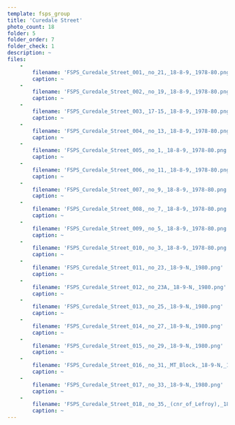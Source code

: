 ```yaml
---
template: fsps_group
title: 'Curedale Street'
photo_count: 18
folder: 5
folder_order: 7
folder_check: 1
description: ~
files:
    -
        filename: 'FSPS_Curedale_Street_001,_no_21,_18-8-9,_1978-80.png'
        caption: ~
    -
        filename: 'FSPS_Curedale_Street_002,_no_19,_18-8-9,_1978-80.png'
        caption: ~
    -
        filename: 'FSPS_Curedale_Street_003,_17-15,_18-8-9,_1978-80.png'
        caption: ~
    -
        filename: 'FSPS_Curedale_Street_004,_no_13,_18-8-9,_1978-80.png'
        caption: ~
    -
        filename: 'FSPS_Curedale_Street_005,_no_1,_18-8-9,_1978-80.png'
        caption: ~
    -
        filename: 'FSPS_Curedale_Street_006,_no_11,_18-8-9,_1978-80.png'
        caption: ~
    -
        filename: 'FSPS_Curedale_Street_007,_no_9,_18-8-9,_1978-80.png'
        caption: ~
    -
        filename: 'FSPS_Curedale_Street_008,_no_7,_18-8-9,_1978-80.png'
        caption: ~
    -
        filename: 'FSPS_Curedale_Street_009,_no_5,_18-8-9,_1978-80.png'
        caption: ~
    -
        filename: 'FSPS_Curedale_Street_010,_no_3,_18-8-9,_1978-80.png'
        caption: ~
    -
        filename: 'FSPS_Curedale_Street_011,_no_23,_18-9-N,_1980.png'
        caption: ~
    -
        filename: 'FSPS_Curedale_Street_012,_no_23A,_18-9-N,_1980.png'
        caption: ~
    -
        filename: 'FSPS_Curedale_Street_013,_no_25,_18-9-N,_1980.png'
        caption: ~
    -
        filename: 'FSPS_Curedale_Street_014,_no_27,_18-9-N,_1980.png'
        caption: ~
    -
        filename: 'FSPS_Curedale_Street_015,_no_29,_18-9-N,_1980.png'
        caption: ~
    -
        filename: 'FSPS_Curedale_Street_016,_no_31,_MT_Block,_18-9-N,_1980.png'
        caption: ~
    -
        filename: 'FSPS_Curedale_Street_017,_no_33,_18-9-N,_1980.png'
        caption: ~
    -
        filename: 'FSPS_Curedale_Street_018,_no_35,_(cnr_of_Lefroy),_18-9-N,_1980.png'
        caption: ~
---
```

